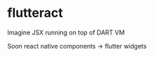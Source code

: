 # flutteract

Imagine JSX running on top of DART VM

Soon react native components -> flutter widgets
